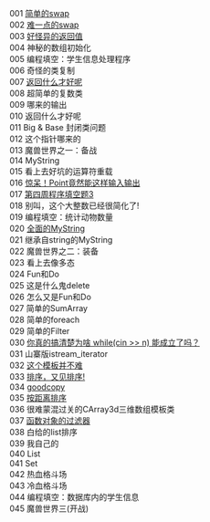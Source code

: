 001	[简单的swap](pkucpp/001.cpp)	  
002	[难一点的swap](pkucpp/002.cpp)	  
003	[好怪异的返回值](pkucpp/003.cpp)	  	  
004	神秘的数组初始化	  
005	编程填空：学生信息处理程序	  
006	奇怪的类复制	  
007	[返回什么才好呢](pkucpp/007.cpp)  
008	超简单的复数类	  
009	哪来的输出	  
010	返回什么才好呢  
011	Big & Base 封闭类问题	  
012	这个指针哪来的	  
013	魔兽世界之一：备战	  
014	MyString	  
015	看上去好坑的运算符重载	  
016	[惊呆！Point竟然能这样输入输出](./pkucpp/016.cpp)	   
017	[第四周程序填空题3](./pkucpp/017.cpp)  
018	别叫，这个大整数已经很简化了!	  
019	编程填空：统计动物数量	  
020	[全面的MyString](pkucpp/020.cpp)	  
021	继承自string的MyString	  
022	魔兽世界之二：装备	  
023	看上去像多态	  
024	Fun和Do	  
025	这是什么鬼delete	   
026	怎么又是Fun和Do	  
027	简单的SumArray	  
028	简单的foreach	  
029	简单的Filter	   
030	[你真的搞清楚为啥 while(cin >> n) 能成立了吗？](./pkucpp/030.cpp)       
031	山寨版istream_iterator	  
032	[这个模板并不难](./pkucpp/032.cpp)       
033	[排序，又见排序!](./pkucpp/033.cpp)   
034 [goodcopy](./pkucpp/034.cpp)       
035	[按距离排序](./pkucpp/035.cpp)         
036	很难蒙混过关的CArray3d三维数组模板类  
037	[函数对象的过滤器](./pkucpp/037.cpp)   
038	白给的list排序  
039	我自己的  
040	List  
041	Set  
042	热血格斗场  
043	冷血格斗场  
044	编程填空：数据库内的学生信息  
045	魔兽世界三(开战)  

